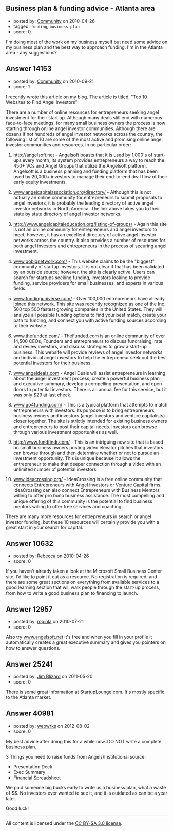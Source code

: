 ## Business plan & funding advice - Atlanta area

- posted by: [Community](https://stackexchange.com/users/-1/-1-community) on 2010-04-26
- tagged: `funding`, `business-plan`
- score: 0

I'm doing most of the work on my business myself but need some advice on my business plan and the best way to approach funding.  I'm in the Atlanta area - any suggestions?


## Answer 14153

- posted by: [Community](https://stackexchange.com/users/-1/-1-community) on 2010-09-21
- score: 1

I recently wrote this article on my blog.  The article is titled, "Top 10 Websites to Find Angel Investors"

There are a number of online resources for entrepreneurs seeking angel investment for their start up. Although many deals still end with numerous face-to-face meetings, for many small business owners the process is now starting through online angel investor communities. Although there are dozens if not hundreds of angel investor networks across the country, the following list of 10 are some of the most active and promising online angel investor communities and resources. In no particular order:


1. http://angelsoft.net - Angelsoft boasts that it is used by 1,000's of start-ups every month, its system provides entrepreneurs a way to reach the 450+ VCs and Angel Groups that utilize the Angelsoft platform. Angelsoft is a business planning and funding platform that has been used by 20,000+ investors to manage their end-to-end deal flow of their early equity investments.

2. www.angelcapitalassociation.org/directory/ - Although this is not actually an online community for entrepreneurs to submit proposals to angel investors, it is probably the leading directory of active angel investor networks in North America. The link above takes you to their state by state directory of angel investor networks.

3. http://www.angelcapitaleducation.org/listing-of-groups/ - Again this site is not an online community for entrepreneurs and angel investors to meet; however, it has an excellent directory of active angel investor networks across the country. It also provides a number of resources for both angel investors and entrepreneurs in the process of securing angel investment.

4. www.gobignetwork.com/  - This website claims to be the "biggest" community of startup investors. It is not clear if that has been validated by an outside source; however, the site is clearly active. Users can search for startups seeking funding, investors looking to provide funding, service providers for small businesses, and experts in various fields.

5. www.fundinguniverse.com/  - Over 100,000 entrepreneurs have already joined this network. This site was recently recognized as one of the Inc. 500 top 500 fastest growing companies in the United States. They will analyze all possible funding options to find your best match, create your path to funding, and connect you with active funding sources according to their website.

6. www.thefunded.com/  - TheFunded.com is an online community of over 14,500 CEOs, Founders and entrepreneurs to discuss fundraising, rate and review investors, and discuss strategies to grow a start-up business. This website will provide reviews of angel investor networks and individual angel investors to help the entrepreneur seek out the best potential investors for their business.

7. www.angeldeals.com  - Angel Deals will assist entrepreneurs in learning about the angel investment process, create a powerful business plan and executive summary, develop a compelling presentation, and open doors to potential investors. There is an annual fee for this service, but it was only $29 at last check.

8. www.go4funding.com/  - This is a typical platform that attempts to match entrepreneurs with investors. Its purpose is to bring entrepreneurs, business owners and investors (angel investors and venture capitalists) closer together. The site is strictly intended for existing business owners and entrepreneurs to post their capital needs. Investors can browse through various investment opportunities as well.

9. http://www.fundfindr.com/  - This is an intriguing new site that is based on small business owners posting video elevator pitches that investors can browse through and then determine whether or not to pursue an investment opportunity. This is unique because it allows the entrepreneur to make that deeper connection through a video with an unlimited number of potential investors.

10. www.ideacrossing.org/  - IdeaCrossing is a free online community that connects Entrepreneurs with Angel Investors or Venture Capital firms. IdeaCrossing can also connect Entrepreneurs with Business Mentors willing to offer pro bono business assistance. The most compelling and unique offering of this community is the potential to find business mentors willing to offer free services and coaching.

There are many more resources for entrepreneurs in search or angel investor funding, but these 10 resources will certainly provide you with a great start in your search for capital. 


## Answer 10632

- posted by: [Rebecca](https://stackexchange.com/users/-1/3207-rebecca) on 2010-04-26
- score: 0

If you haven't already taken a look at the Microsoft Small Business Center site, I'd like to point it out as a resource.  No registration is required, and there are some great sections on everything from available services to a good learning section that will walk people through the start-up process, from how to write a good business plan to financing to launch.




## Answer 12957

- posted by: [roginla](https://stackexchange.com/users/-1/3830-roginla) on 2010-07-21
- score: 0


Also try www.angelsoft.net it's free and when you fill in your profile it automatically creates a great executive summary and gives you pointers on how to answer questions.


## Answer 25241

- posted by: [Jim Blizard](https://stackexchange.com/users/-1/1309-jim-blizard) on 2011-05-20
- score: 0

<p>There is some great information at <a href="http://www.startuplounge.com/" rel="nofollow">StartupLounge.com</a>. It's mostly specific to the Atlanta market.</p>



## Answer 40981

- posted by: [webwrks](https://stackexchange.com/users/-1/18470-webwrks) on 2012-08-02
- score: 0

My best advice after doing this for a while now..DO NOT write a complete business plan. 

3 Things you need to raise funds from Angels/Institutional source:
- Presentation Deck
- Exec Summary
- Financial Spreadsheet

We paid someone big bucks early to write us a business plan, what a waste of $$.  No investors ever wanted to see it, and it is outdated as can be a year later.

Good luck!



---

All content is licensed under the [CC BY-SA 3.0 license](https://creativecommons.org/licenses/by-sa/3.0/).
